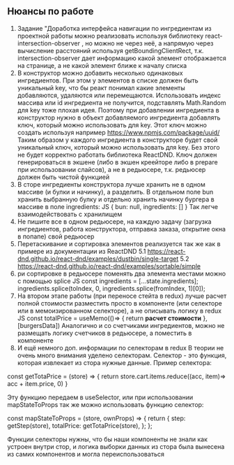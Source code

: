## Нюансы по работе 

1. Задание "Доработка интерфейса навигации по ингредиентам из проектной работы  можно реализовать используя библиотеку react-intersection-observer , но можно не через неё, а напрямую через вычисление расстояний используя getBoundingClientRect, т.к. intersection-observer дает информацию какой элемент отображается на странице, а не какой элемент ближе к началу списка
2. В конструктор можно добавить несколько одинаковых ингредиентов. При этом у элементов в списке должен быть уникальный key, что бы реакт понимал какие элементы добавляются, удаляются или перемещаются. Использовать индекс массива или id ингредиента не получится, подставлять Math.Random для key тоже плохая идея. Поэтому при добавлении ингредиента в конструктор нужно в объект добавляемого ингредиента добавлять ключ, который можно использовать для key. Этот ключ можно создать используя например https://www.npmjs.com/package/uuid/  Таким образом у каждого ингредиента в конструкторе будет свой уникальный ключ, который можно использовать для key. Без этого не будет корректно работать библиотека ReactDND. Ключ должен генерироваться в экшене (либо в экшен креейторе либо в prepare при использовании слайсов), а не в редьюсере, т.к. редьюсер должен быть чистой функцией
3. В сторе ингредиенты конструктора лучше хранить не в одном массиве (и булки и начинку), а разделить. В отдельном поле bun хранить выбранную булку и отдельно хранить начинку бургера в массиве в поле ingredients:
   JS { bun: null, ingredients: [] }
   Так легче взаимодействовать с хранилищем
4. Не пишите все в одном редьюсере, на каждую задачу (загрузка ингредиентов, работа конструктора, отправка заказа, открытие окна в попапе) свой редьюсер
5. Перетаскивание и сортировка элементов реализуется так же как в примере из документации из ReactDND
5.1 https://react-dnd.github.io/react-dnd/examples/dustbin/single-target
5.2 https://react-dnd.github.io/react-dnd/examples/sortable/simple
6. ри сортировке в редьюсере поменять два элемента местами можно с помощью splice
   JS const ingredients = [...state.ingredients]; ingredients.splice(toIndex, 0, ingredients.splice(fromIndex, 1)[0]); 
7. На втором этапе работы (при переносе стейта в redux) лучше расчет полной стоимости разместить просто в компоненте (или селекторе или в мемоизированном селекторе), а не описывать логику в redux
   JS const totalPrice = useMemo(()=> { return **расчет стоимости** }, [burgersData])
   Аналогично и со счетчиками ингредиентов, можно не размещать логику счетчиков в редьюсере, а поместить в компоненте
8. И ещё немного доп. информации по селекторам в redux
   В теории не очень много внимания уделено селекторам. Селектор - это функция, которая извлекает из стора нужные данные.
   Пример селектора:

const getTotaPrice = (store) => {
    return store.cart.items.reduce((acc, item)=> acc + item.price, 0)
}

Эту функцию передаем в useSelector, или при использовании mapStateToProps так же можно использовать функцию селектор:

const mapStateToProps = (store, ownProps) => {
    return {
        step: getStep(store),
        totalPrice: getTotaPrice(store),
    };
};

Функции селекторы нужны, что бы наши компоненты не знали как устроен внутри стор, и логика выборки данных из стора была вынесена из самих компонентов и могла переиспользоваться
